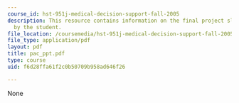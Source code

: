 ```yaml
---
course_id: hst-951j-medical-decision-support-fall-2005
description: This resource contains information on the final project slides created
  by the student.
file_location: /coursemedia/hst-951j-medical-decision-support-fall-2005/f6d28ffa61f2c0b50709b958ad646f26_pac_ppt.pdf
file_type: application/pdf
layout: pdf
title: pac_ppt.pdf
type: course
uid: f6d28ffa61f2c0b50709b958ad646f26

---
```

None